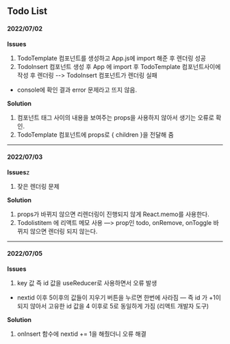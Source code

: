 ## Todo List 


#### 2022/07/02   
**Issues**
1. TodoTemplate 컴포넌트를 생성하고 App.js에 import 해준 후 렌더링 성공
2. TodoInsert 컴포넌트 생성  후 App 에 import 후 TodoTemplate 컴포넌트사이에 작성 후 렌더링 --> TodoInsert 컴포넌트가 렌더링 실패
 - console에 확인 결과 error 문제라고 뜨지 않음.

**Solution**
1. 컴포넌트 태그 사이의 내용을 보여주는 props을 사용하지 않아서 생기는 오류로 확인.
2. TodoTemplate 컴포넌트에 props로 { children }을 전달해 줌 

---

#### 2022/07/03
**Issues**z
1. 잦은 렌더링 문제

**Solution**
1. props가 바뀌지 않으면 리렌더링이 진행되지 않게 React.memo를 사용한다. 
2. Todolistitem 에 리액트 메모 사용 —> prop인 todo, onRemove, onToggle 바뀌지 않으면 렌더링 되지 않는다.

---

#### 2022/07/05
**Issues**
1. key 값 즉 id 값을 useReducer로 사용하면서 오류 발생 
- nextid 이후 5이후의 값들이 지우기 버튼을 누르면 한번에 사라짐 — 즉 id 가 +1이 되지 않아서 고유한 id 값을 4 이후로 5로 동일하게 가짐 (리액트 개발자 도구)

**Solution**
1. onInsert 함수에 nextid += 1을 해줬더니 오류 해결


